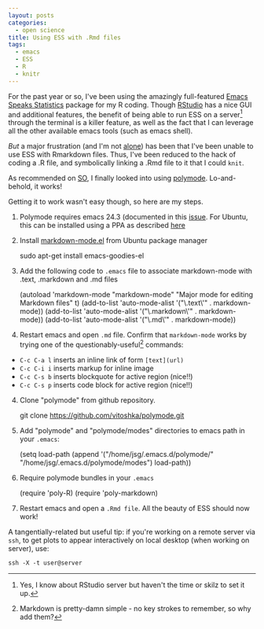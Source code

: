 ```yaml
---
layout: posts
categories: 
  - open science
title: Using ESS with .Rmd files 
tags: 
  - emacs
  - ESS
  - R
  - knitr
---
```


For the past year or so, I've been using the amazingly full-featured [Emacs Speaks Statistics](http://ess.r-project.org/) package for my R coding. Though [RStudio](http://rstudio.com/) has a nice GUI and additional features, the benefit of being able to run ESS on a server[^1] through the terminal is a killer feature, as well as the fact that I can leverage all the other available emacs tools (such as emacs shell). 

*But* a major frustration (and I'm not [alone](http://stackoverflow.com/questions/16172345/how-can-i-use-emacs-ess-mode-with-r-markdown)) has been that I've been unable to use ESS with Rmarkdown files. Thus, I've been reduced to the hack of coding a .R file, and symbolically linking a .Rmd file to it that I could `knit`. 

As recommended on [SO](http://stackoverflow.com/questions/16172345/how-can-i-use-emacs-ess-mode-with-r-markdown), I finally looked into using [polymode](https://github.com/vitoshka/polymode). Lo-and-behold, it works! 

Getting it to work wasn't easy though, so here are my steps.


1. Polymode requires emacs 24.3 (documented in this [issue](https://github.com/vitoshka/polymode/issues/3). For Ubuntu, this can be installed using a PPA as described [here](http://ubuntuhandbook.org/index.php/2013/09/install-upgrade-to-emacs-24-3-in-ubuntu-13-04-12-10-12-04/)

2. Install [markdown-mode.el](http://jblevins.org/projects/markdown-mode/) from Ubuntu package manager

    sudo apt-get install emacs-goodies-el

2. Add the following code to `.emacs` file to associate markdown-mode with .text, .markdown and .md files

    (autoload 'markdown-mode "markdown-mode"
       "Major mode for editing Markdown files" t)
    (add-to-list 'auto-mode-alist '("\\.text\\'" . markdown-mode))
    (add-to-list 'auto-mode-alist '("\\.markdown\\'" . markdown-mode))
    (add-to-list 'auto-mode-alist '("\\.md\\'" . markdown-mode))

3. Restart emacs and open `.md` file. Confirm that `markdown-mode` works by trying one of the questionably-useful[^2] commands:

  - `C-c C-a l` inserts an inline link of form `[text](url)`
  - `C-c C-i i` inserts markup for inline image
  - `C-c C-s b` inserts blockquote for active region (nice!!)
  - `C-c C-s p` inserts code block for active region (nice!!)

4. Clone "polymode" from github repository.

    git clone https://github.com/vitoshka/polymode.git

6. Add "polymode" and "polymode/modes" directories to emacs path in your `.emacs`:

    (setq load-path (append '("/home/jsg/.emacs.d/polymode/" "/home/jsg/.emacs.d/polymode/modes") load-path))

7. Require polymode bundles in your `.emacs`

    (require 'poly-R)
    (require 'poly-markdown)

8. Restart emacs and open a `.Rmd file`. All the beauty of ESS should now work!

A tangentially-related but useful tip: if you're working on a remote server via `ssh`, to get plots to appear interactively on local desktop (when working on server), use:

    ssh -X -t user@server


[^1]: Yes, I know about RStudio server but haven't the time or skilz to set it up.

[^2]: Markdown is pretty-damn simple - no key strokes to remember, so why add them?

